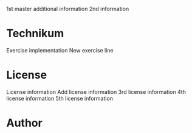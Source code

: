 1st master additional information
2nd information

# Technikum

Exercise implementation
New exercise line

# License

License information
Add license information
3rd license information
4th license information
5th license information

# Author
